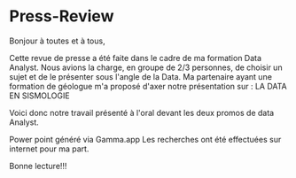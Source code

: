 # Press-Review
Bonjour à toutes et à tous, 

Cette revue de presse a été faite dans le cadre de ma formation Data Analyst.
Nous avions la charge, en groupe de 2/3 personnes, de choisir un sujet et de le présenter sous l'angle de la Data.
Ma partenaire ayant une formation de géologue m'a proposé d'axer notre présentation sur : 
LA DATA EN SISMOLOGIE

Voici donc notre travail présenté à l'oral devant les deux promos de data Analyst.

Power point généré via Gamma.app
Les recherches ont été effectuées sur internet pour ma part.

Bonne lecture!!!
